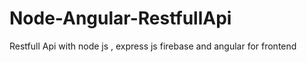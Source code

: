 # Node-Angular-RestfullApi
Restfull Api with node js , express js firebase and angular for frontend 
